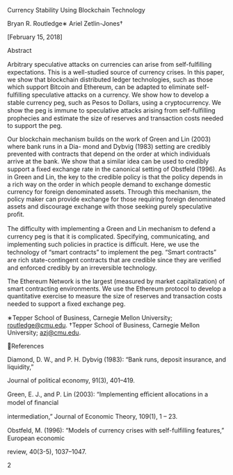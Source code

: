 Currency Stability Using Blockchain Technology

Bryan R. Routledge∗
Ariel Zetlin-Jones†

[February 15, 2018]

Abstract

Arbitrary speculative attacks on currencies can arise from self-fulﬁlling expectations. This is a
well-studied source of currency crises. In this paper, we show that blockchain distributed ledger
technologies, such as those which support Bitcoin and Ethereum, can be adapted to eliminate self-
fulﬁlling speculative attacks on a currency. We show how to develop a stable currency peg, such
as Pesos to Dollars, using a cryptocurrency. We show the peg is immune to speculative attacks
arising from self-fulﬁlling prophecies and estimate the size of reserves and transaction costs needed
to support the peg.

Our blockchain mechanism builds on the work of Green and Lin (2003) where bank runs in a Dia-
mond and Dybvig (1983) setting are credibly prevented with contracts that depend on the order at
which individuals arrive at the bank. We show that a similar idea can be used to credibly support
a ﬁxed exchange rate in the canonical setting of Obstfeld (1996). As in Green and Lin, the key to
the credible policy is that the policy depends in a rich way on the order in which people demand
to exchange domestic currency for foreign denominated assets. Through this mechanism, the policy
maker can provide exchange for those requiring foreign denominated assets and discourage exchange
with those seeking purely speculative proﬁt.

The diﬃculty with implementing a Green and Lin mechanism to defend a currency peg is that it
is complicated. Specifying, communicating, and implementing such policies in practice is diﬃcult.
Here, we use the technology of “smart contracts” to implement the peg. “Smart contracts” are
rich state-contingent contracts that are credible since they are veriﬁed and enforced credibly by an
irreversible technology.

The Ethereum Network is the largest (measured by market capitalization) of smart contracting
environments. We use the Ethereum protocol to develop a quantitative exercise to measure the size
of reserves and transaction costs needed to support a ﬁxed exchange peg.

∗Tepper School of Business, Carnegie Mellon University; routledge@cmu.edu.
†Tepper School of Business, Carnegie Mellon University; azj@cmu.edu.

References

Diamond, D. W., and P. H. Dybvig (1983): “Bank runs, deposit insurance, and liquidity,”

Journal of political economy, 91(3), 401–419.

Green, E. J., and P. Lin (2003): “Implementing eﬃcient allocations in a model of ﬁnancial

intermediation,” Journal of Economic Theory, 109(1), 1 – 23.

Obstfeld, M. (1996): “Models of currency crises with self-fulﬁlling features,” European economic

review, 40(3-5), 1037–1047.

2

